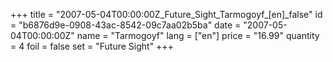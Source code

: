 +++
title = "2007-05-04T00:00:00Z_Future_Sight_Tarmogoyf_[en]_false"
id = "b6876d9e-0908-43ac-8542-09c7aa02b5ba"
date = "2007-05-04T00:00:00Z"
name = "Tarmogoyf"
lang = ["en"]
price = "16.99"
quantity = 4
foil = false
set = "Future Sight"
+++
